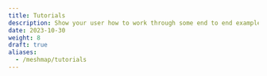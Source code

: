 ```yaml
---
title: Tutorials
description: Show your user how to work through some end to end examples.
date: 2023-10-30
weight: 8
draft: true
aliases:
  - /meshmap/tutorials
---
```

<!-- 
{{% pageinfo %}}
Page under construction.
{{% /pageinfo %}}

Tutorials are **complete worked examples** made up of **multiple tasks** that guide the user through a relatively simple but realistic scenario: building an application that uses some of your project’s features, for example. If you have already created some Examples for your project you can base Tutorials on them. This section is **optional**. However, remember that although you may not need this section at first, having tutorials can be useful to help your users engage with your example code, especially if there are aspects that need more explanation than you can easily provide in code comments.
 --> 
